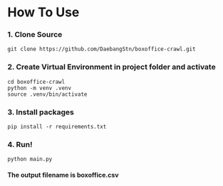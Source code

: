 How To Use
========

### 1. Clone Source 

<pre><code>git clone https://github.com/DaebangStn/boxoffice-crawl.git
</code></pre>

### 2. Create Virtual Environment in project folder and activate

<pre><code>cd boxoffice-crawl
python -m venv .venv
source .venv/bin/activate
</code></pre>

### 3. Install packages

<pre><code>pip install -r requirements.txt
</code></pre>

### 4. Run!

<pre><code>python main.py
</code></pre>

#### The output filename is boxoffice.csv
